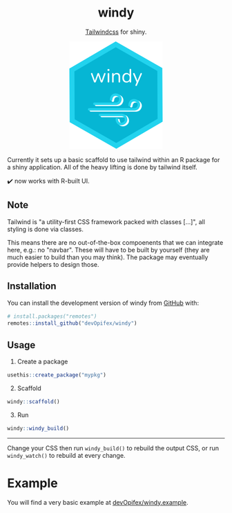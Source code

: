 <!-- badges: start -->
<!-- badges: end -->

<div align="center">

# windy

[Tailwindcss](https://tailwindcss.com/) for shiny.

<img src="inst/logo.png" />

</div>

Currently it sets up a basic scaffold to use tailwind
within an R package for a shiny application.
All of the heavy lifting is done by tailwind itself.

:heavy_check_mark: now works with R-built UI.

## Note

Tailwind is "a utility-first CSS framework packed with classes [...]",
all styling is done via classes.

This means there are no out-of-the-box compoenents that we can integrate here,
e.g.: no "navbar".
These will have to be built by yourself (they are much easier to build than you
may think).
The package may eventually provide helpers to design those.

## Installation

You can install the development version of windy from
[GitHub](https://github.com/) with:

``` r
# install.packages("remotes")
remotes::install_github("devOpifex/windy")
```

## Usage

1. Create a package

```r
usethis::create_package("mypkg")
```

2. Scaffold

```r
windy::scaffold()
```

3. Run

```r
windy::windy_build()
```

----

Change your CSS then run `windy_build()` to rebuild the output CSS,
or run `windy_watch()` to rebuild at every change.

# Example

You will find a very basic example at [devOpifex/windy.example](https://github.com/devOpifex/windy.example).
